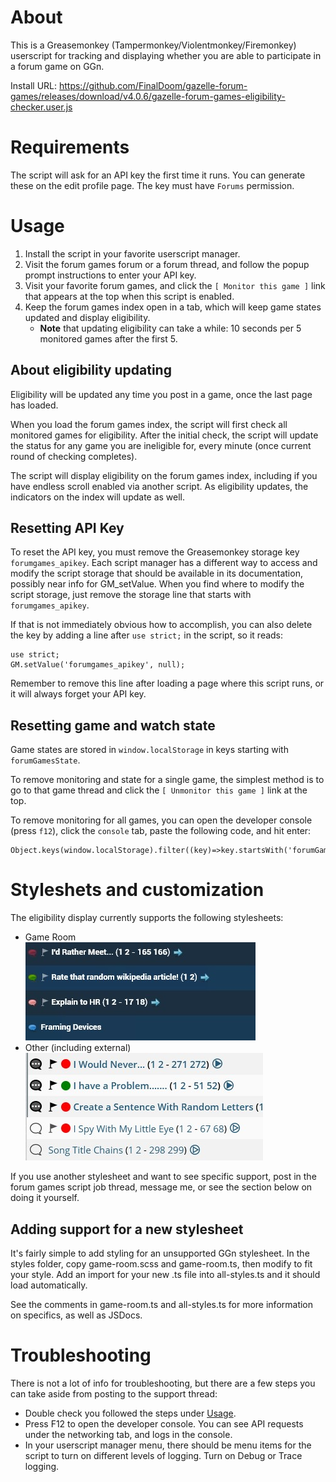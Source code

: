# About

This is a Greasemonkey (Tampermonkey/Violentmonkey/Firemonkey) userscript for tracking and displaying whether you are able to participate in a forum game on GGn.

Install URL: https://github.com/FinalDoom/gazelle-forum-games/releases/download/v4.0.6/gazelle-forum-games-eligibility-checker.user.js

# Requirements

The script will ask for an API key the first time it runs. You can generate these on the edit profile page. The key must have `Forums` permission.

# Usage

1. Install the script in your favorite userscript manager.
2. Visit the forum games forum or a forum thread, and follow the popup prompt instructions to enter your API key.
3. Visit your favorite forum games, and click the `[ Monitor this game ]` link that appears at the top when this script is enabled.
4. Keep the forum games index open in a tab, which will keep game states updated and display eligibility.
   - **Note** that updating eligibility can take a while: 10 seconds per 5 monitored games after the first 5.

## About eligibility updating

Eligibility will be updated any time you post in a game, once the last page has loaded.

When you load the forum games index, the script will first check all monitored games for eligibility.
After the initial check, the script will update the status for any game you are ineligible for, every minute (once current round of checking completes).

The script will display eligibility on the forum games index, including if you have endless scroll enabled via another script.
As eligibility updates, the indicators on the index will update as well.

## Resetting API Key

To reset the API key, you must remove the Greasemonkey storage key `forumgames_apikey`.
Each script manager has a different way to access and modify the script storage that should be available in its documentation, possibly near info for GM_setValue.
When you find where to modify the script storage, just remove the storage line that starts with `forumgames_apikey`.

If that is not immediately obvious how to accomplish, you can also delete the key by adding a line after `use strict;` in the script, so it reads:

```
use strict;
GM.setValue('forumgames_apikey', null);
```

Remember to remove this line after loading a page where this script runs, or it will always forget your API key.

## Resetting game and watch state

Game states are stored in `window.localStorage` in keys starting with `forumGamesState`.

To remove monitoring and state for a single game, the simplest method is to go to that game thread and click the `[ Unmonitor this game ]` link at the top.

To remove monitoring for all games, you can open the developer console (press `f12`), click the `console` tab, paste the following code, and hit enter:

```
Object.keys(window.localStorage).filter((key)=>key.startsWith('forumGamesState')).forEach((key)=>window.localStorage.removeItem(key));
```

# Styleshets and customization

The eligibility display currently supports the following stylesheets:

- Game Room  
  ![Styling on Game Room](/screenshots/game_room.jpg?raw=true 'Styling on Game Room')
- Other (including external)  
  ![Default styling on Elephantish](</screenshots/default(elephantish).jpg?raw=true> 'Default styling on Elephantish')

If you use another stylesheet and want to see specific support, post in the forum games script job thread, message me, or see the section below on doing it yourself.

## Adding support for a new stylesheet

It's fairly simple to add styling for an unsupported GGn stylesheet. In the styles folder, copy game-room.scss and game-room.ts, then modify to fit your style. Add an import for your new .ts file into all-styles.ts and it should load automatically.

See the comments in game-room.ts and all-styles.ts for more information on specifics, as well as JSDocs.

# Troubleshooting

There is not a lot of info for troubleshooting, but there are a few steps you can take aside from posting to the support thread:

- Double check you followed the steps under [Usage](#usage).
- Press F12 to open the developer console. You can see API requests under the networking tab, and logs in the console.
- In your userscript manager menu, there should be menu items for the script to turn on different levels of logging. Turn on Debug or Trace logging.
